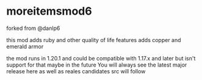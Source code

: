 # moreitemsmod6
forked from @danlp6

this mod adds ruby and other quality of life features
adds copper and emerald armor

the mod runs in 1.20.1 and could be compatible with 1.17.x and later but isn't support for that maybe in the future 
You will always see the latest major release here as well as reales candidates
src will follow
